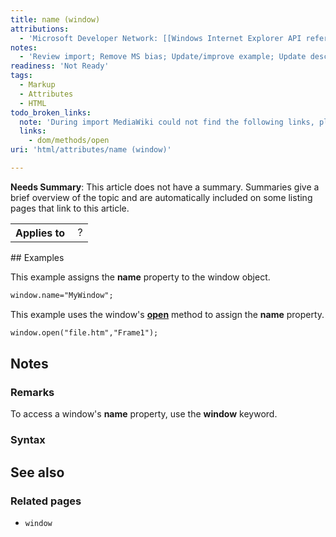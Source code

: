 ```yaml
---
title: name (window)
attributions:
  - 'Microsoft Developer Network: [[Windows Internet Explorer API reference](http://msdn.microsoft.com/en-us/library/ie/hh828809%28v=vs.85%29.aspx) Article]'
notes:
  - 'Review import; Remove MS bias; Update/improve example; Update descriptions; Fix lists & compatibility info'
readiness: 'Not Ready'
tags:
  - Markup
  - Attributes
  - HTML
todo_broken_links:
  note: 'During import MediaWiki could not find the following links, please fix and adjust this list.'
  links:
    - dom/methods/open
uri: 'html/attributes/name (window)'

---
```

**Needs Summary**: This article does not have a summary. Summaries give a brief overview of the topic and are automatically included on some listing pages that link to this article.

<table class="wikitable">
<tr>
<th>
Applies to

</th>
<td>
 ?

</td>
</tr>
</table>
## Examples

This example assigns the **name** property to the window object.

``` html
window.name="MyWindow";
```

This example uses the window's [**open**](/w/index.php?title=dom/methods/open&action=edit&redlink=1) method to assign the **name** property.

``` html
window.open("file.htm","Frame1");
```

## Notes

### Remarks

To access a window's **name** property, use the **window** keyword.

### Syntax

## See also

### Related pages

-   `window`
